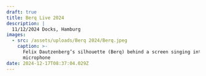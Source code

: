 ```yaml
---
draft: true
title: Berq Live 2024
description: |
  11/12/2024 Docks, Hamburg
images:
  - src: /assets/uploads/Berq 2024/Berq.jpeg
    caption: >-
      Felix Dautzenberg’s silhouette (Berq) behind a screen singing into the
      microphone 
date: 2024-12-17T08:37:04.029Z
---
```



